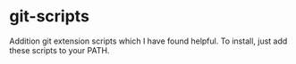 git-scripts
===========

Addition git extension scripts which I have found helpful.  To install, just add these scripts to your PATH.

